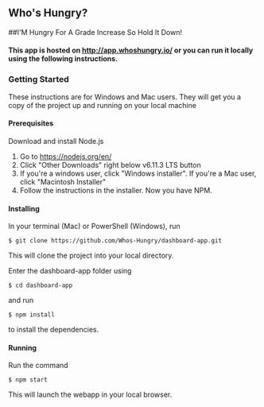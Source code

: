 ## Who's Hungry?
##I'M Hungry For A Grade Increase So Hold It Down!

#### This app is hosted on http://app.whoshungry.io/ or you can run it locally using the following instructions.


### Getting Started
These instructions are for Windows and Mac users. They will get you a copy of the project up and running on your local machine


#### Prerequisites
Download and install Node.js

1. Go to https://nodejs.org/en/
2. Click "Other Downloads" right below v6.11.3 LTS button
3. If you're a windows user, click "Windows installer". If you're a Mac user, click "Macintosh Installer"
4. Follow the instructions in the installer. Now you have NPM.

#### Installing
In your terminal (Mac) or PowerShell (Windows), run
```
$ git clone https://github.com/Whos-Hungry/dashboard-app.git
```

This will clone the project into your local directory.

Enter the dashboard-app folder using
```
$ cd dashboard-app
```

and run
```
$ npm install
```
to install the dependencies.

#### Running
Run the command
```
$ npm start
```

This will launch the webapp in your local browser.

